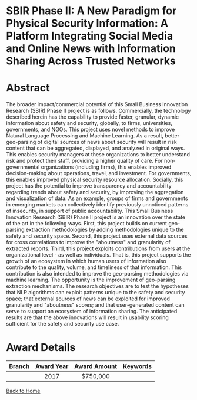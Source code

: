 
SBIR Phase II: A New Paradigm for Physical Security Information: A Platform Integrating Social Media and Online News with Information Sharing Across Trusted Networks
=====================================================================================================================================================================

# Abstract


The broader impact/commercial potential of this Small Business Innovation Research (SBIR) Phase II project is as follows. Commercially, the technology described herein has the capability to provide faster, granular, dynamic information about safety and security, globally, to firms, universities, governments, and NGOs. This project uses novel methods to improve Natural Language Processing and Machine Learning. As a result, better geo-parsing of digital sources of news about security will result in risk content that can be aggregated, displayed, and analyzed in original ways. This enables security managers at these organizations to better understand risk and protect their staff, providing a higher quality of care. For non-governmental organizations (including firms), this enables improved decision-making about operations, travel, and investment. For governments, this enables improved physical security resource allocation. Socially, this project has the potential to improve transparency and accountability regarding trends about safety and security, by improving the aggregation and visualization of data. As an example, groups of firms and governments in emerging markets can collectively identify previously unnoticed patterns of insecurity, in support of public accountability. This Small Business Innovation Research (SBIR) Phase II project is an innovation over the state of the art in the following ways. First, this project builds on current geo-parsing extraction methodologies by adding methodologies unique to the safety and security space. Second, this project uses external data sources for cross correlations to improve the "aboutness" and granularity of extracted reports. Third, this project exploits contributions from users at the organizational level - as well as individuals. That is, this project supports the growth of an ecosystem in which human users of information also contribute to the quality, volume, and timeliness of that information. This contribution is also intended to improve the geo-parsing methodologies via machine learning. The opportunity is the improvement of geo-parsing extraction mechanisms. The research objectives are to test the hypotheses that NLP algorithms can exploit patterns unique to the safety and security space; that external sources of news can be exploited for improved granularity and "aboutness" scores; and that user-generated content can serve to support an ecosystem of information sharing. The anticipated results are that the above innovations will result in usability scoring sufficient for the safety and security use case.  

# Award Details

|Branch|Award Year|Award Amount|Keywords|
| :---: | :---: | :---: | :---: |
||2017|$750,000||
  
  


[Back to Home](https://github.com/chrischow/dod_sbir_awards#327)